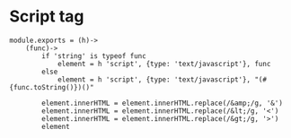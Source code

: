 # Script tag

	module.exports = (h)->
		(func)->
			if 'string' is typeof func
				element = h 'script', {type: 'text/javascript'}, func
			else
				element = h 'script', {type: 'text/javascript'}, "(#{func.toString()})()"

			element.innerHTML = element.innerHTML.replace(/&amp;/g, '&')
			element.innerHTML = element.innerHTML.replace(/&lt;/g, '<')
			element.innerHTML = element.innerHTML.replace(/&gt;/g, '>')
			element
